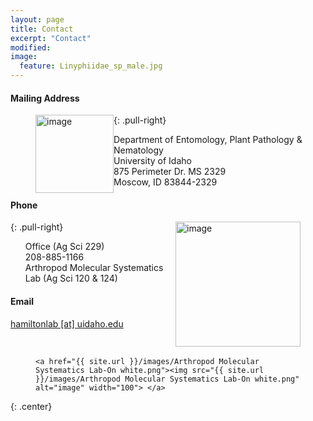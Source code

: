 ```yaml
---
layout: page
title: Contact
excerpt: "Contact"
modified: 
image:
  feature: Linyphiidae_sp_male.jpg
---
```


#### Mailing Address
<figure>
	<a href="{{ site.url }}/images/UIdaho2.png"><img src="{{ site.url }}/images/UIdaho2.png" alt="image" style="float:left" width="125" ></a>
</figure>
{: .pull-right}
<ul style="list-style-type:none">
  <li>Department of Entomology, Plant Pathology & Nematology</li>
  <li>University of Idaho</li>
  <li>875 Perimeter Dr. MS 2329</li>
  <li>Moscow, ID 83844-2329</li>
</ul>


#### Phone
<figure>
	<a href="{{ site.url }}/images/UICALS.jpg"><img src="{{ site.url }}/images/UICALS.jpg" alt="image" style="float:right" width="200" ></a>
</figure>
{: .pull-right}
<ul style="list-style-type:none">
  <li>Office (Ag Sci 229)</li>
  <li>208-885-1166</li>
  <li>Arthropod Molecular Systematics Lab (Ag Sci 120 & 124)</li>
</ul>


#### Email
[hamiltonlab [at] uidaho.edu](mailto:hamiltonlab@uidaho.edu)

<br>

<figure>

	<a href="{{ site.url }}/images/Arthropod Molecular Systematics Lab-On white.png"><img src="{{ site.url }}/images/Arthropod Molecular Systematics Lab-On white.png" alt="image" width="100"> </a>

</figure>
{: .center}

